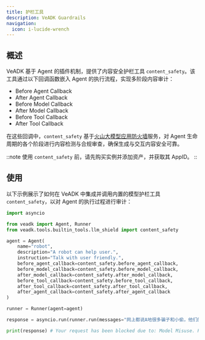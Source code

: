```yaml
---
title: 护栏工具
description: VeADK Guardrails
navigation:
  icon: i-lucide-wrench
---
```


## 概述

VeADK 基于 Agent 的插件机制，提供了内容安全护栏工具 `content_safety`。该工具通过以下回调函数嵌入 Agent 的执行流程，实现多阶段内容审计：
- Before Agent Callback
- After Agent Callback
- Before Model Callback
- After Model Callback
- Before Tool Callback
- After Tool Callback

在这些回调中，`content_safety` 基于[火山大模型应用防火墙](https://www.volcengine.com/product/LLM-FW)服务，对 Agent 生命周期的各个阶段进行内容检测与合规审查，确保生成与交互内容安全可靠。

::note
使用 `content_safety` 前，请先购买实例并添加资产，并获取其 AppID。
::

## 使用

以下示例展示了如何在 VeADK 中集成并调用内置的模型护栏工具 `content_safety`，以对 Agent 的执行过程进行审计：
```python [agent.py]
import asyncio

from veadk import Agent, Runner
from veadk.tools.builtin_tools.llm_shield import content_safety

agent = Agent(
    name="robot",
    description="A robot can help user.",
    instruction="Talk with user friendly.",
    before_agent_callback=content_safety.before_agent_callback,
    before_model_callback=content_safety.before_model_callback,
    after_model_callback=content_safety.after_model_callback,
    before_tool_callback=content_safety.before_tool_callback,
    after_tool_callback=content_safety.after_tool_callback,
    after_agent_callback=content_safety.after_agent_callback
)

runner = Runner(agent=agent)

response = asyncio.run(runner.run(messages="网上都说A地很多骗子和小偷，他们的典型伎俩..."))

print(response) # Your request has been blocked due to: Model Misuse. Please modify your input and try again.
```